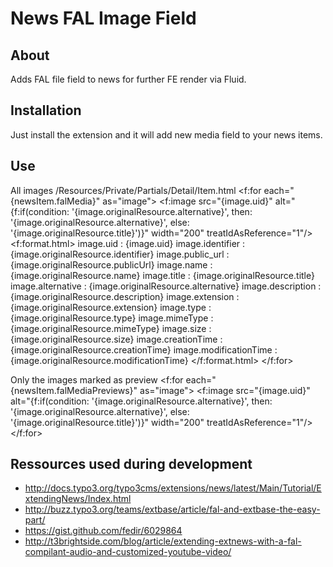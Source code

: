 # News FAL Image Field

## About

Adds FAL file field to news for further FE render via Fluid.

## Installation

Just install the extension and it will add new media field to your news items.

## Use

All images
/Resources/Private/Partials/Detail/Item.html
	<f:for each="{newsItem.falMedia}" as="image">
		<f:image src="{image.uid}" alt="{f:if(condition: '{image.originalResource.alternative}', then: '{image.originalResource.alternative}', else: '{image.originalResource.title}')}" width="200" treatIdAsReference="1"/>
		<f:format.html>
			image.uid : {image.uid}
			image.identifier : {image.originalResource.identifier}
			image.public_url : {image.originalResource.publicUrl}
			image.name : {image.originalResource.name}
			image.title : {image.originalResource.title}
			image.alternative : {image.originalResource.alternative}
			image.description : {image.originalResource.description}
			image.extension : {image.originalResource.extension}
			image.type : {image.originalResource.type}
			image.mimeType : {image.originalResource.mimeType}
			image.size : {image.originalResource.size}
			image.creationTime : {image.originalResource.creationTime}
			image.modificationTime : {image.originalResource.modificationTime}
		</f:format.html>
	</f:for>

Only the images marked as preview
	<f:for each="{newsItem.falMediaPreviews}" as="image">
		<f:image src="{image.uid}" alt="{f:if(condition: '{image.originalResource.alternative}', then: '{image.originalResource.alternative}', else: '{image.originalResource.title}')}" width="200" treatIdAsReference="1"/>
	</f:for>

## Ressources used during development

* http://docs.typo3.org/typo3cms/extensions/news/latest/Main/Tutorial/ExtendingNews/Index.html
* http://buzz.typo3.org/teams/extbase/article/fal-and-extbase-the-easy-part/
* https://gist.github.com/fedir/6029864
* http://t3brightside.com/blog/article/extending-extnews-with-a-fal-compilant-audio-and-customized-youtube-video/
